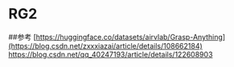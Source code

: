 # RG2
##参考
[https://huggingface.co/datasets/airvlab/Grasp-Anything](https://blog.csdn.net/zxxxiazai/article/details/108662184)
https://blog.csdn.net/qq_40247193/article/details/122608903
